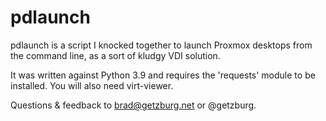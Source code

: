 # pdlaunch

pdlaunch is a script I knocked together to launch Proxmox desktops from the command line, as a sort of kludgy VDI solution. 

It was written against Python 3.9 and requires the 'requests' module to be installed. You will also need virt-viewer.

Questions & feedback to brad@getzburg.net or @getzburg.